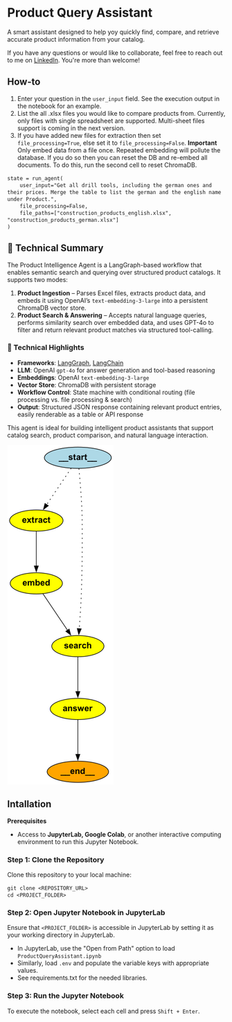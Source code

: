 # Product Query Assistant

A smart assistant designed to help yoy quickly find, compare, and retrieve accurate product information from your catalog. 

If you have any questions or would like to collaborate, feel free to reach out to me on [LinkedIn](https://www.linkedin.com/in/jenya-stoeva-60477249/). You're more than welcome!

## How-to

1. Enter your question in the ```user_input``` field. See the execution output in the notebook for an example.
2. List the all .xlsx files you would like to compare products from. Currently, only files with single spreadsheet are supported. Multi-sheet files support is coming in the next version.
3. If you have added new files for extraction then set ```file_processing=True```, else set it to ```file_processing=False```. **Important** Only embed data from a file once. Repeated embedding will pollute the database. If you do so then you can reset the DB and re-embed all documents. To do this, run the second cell to reset ChromaDB.

```
state = run_agent(
    user_input="Get all drill tools, including the german ones and their prices. Merge the table to list the german and the english name under Product.",
    file_processing=False,
    file_paths=["construction_products_english.xlsx", "construction_products_german.xlsx"]
)
```

## 🧠 Technical Summary

The Product Intelligence Agent is a LangGraph-based workflow that enables semantic search and querying over structured product catalogs. It supports two modes:

1. **Product Ingestion** – Parses Excel files, extracts product data, and embeds it using OpenAI’s `text-embedding-3-large` into a persistent ChromaDB vector store.
2. **Product Search & Answering** – Accepts natural language queries, performs similarity search over embedded data, and uses GPT-4o to filter and return relevant product matches via structured tool-calling.

### 🔧 Technical Highlights
- **Frameworks**: [LangGraph](https://github.com/langchain-ai/langgraph), [LangChain](https://github.com/langchain-ai/langchain)
- **LLM**: OpenAI `gpt-4o` for answer generation and tool-based reasoning
- **Embeddings**: OpenAI `text-embedding-3-large`
- **Vector Store**: ChromaDB with persistent storage
- **Workflow Control**: State machine with conditional routing (file processing vs. file processing & search)
- **Output**: Structured JSON response containing relevant product entries, easily renderable as a table or API response

This agent is ideal for building intelligent product assistants that support catalog search, product comparison, and natural language interaction.

![LangGraph Workflow](https://github.com/jenyss/ProductQueryAssistant/blob/main/workflow_graph.png)


## Intallation

<b>Prerequisites</b>

* Access to <b>JupyterLab, Google Colab</b>, or another interactive computing environment to run this Jupyter Notebook.

### Step 1: Clone the Repository

Clone this repository to your local machine:
```
git clone <REPOSITORY_URL>
cd <PROJECT_FOLDER>
```

### Step 2: Open Jupyter Notebook in JupyterLab

Ensure that ```<PROJECT_FOLDER>``` is accessible in JupyterLab by setting it as your working directory in JupyterLab.
 * In JupyterLab, use the "Open from Path" option to load ```ProductQueryAssistant.ipynb```
 * Similarly, load ```.env``` and populate the variable keys with appropriate values.
 * See requirements.txt for the needed libraries.
   
### Step 3: Run the Jupyter Notebook

To execute the notebook, select each cell and press ```Shift + Enter```.

